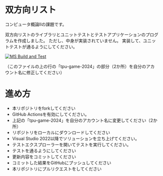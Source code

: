 # 双方向リスト
コンピュータ概論IIの課題です。


双方向リストのライブラリとユニットテストとテストアプリケーションのプログラムを作成しました。
ただし、中身が実装されていません。
実装して、ユニットテストが通るようにしてください。

[![MS Build and Test](https://github.com/name00-06/comp2_6_DLlist/actions/workflows/ms_test.yml/badge.svg)](https://github.com/name00-06/comp2_6_DLlist/actions/workflows/ms_test.yml)

（このファイルの上の行の「tpu-game-2024」の部分（2か所）を自分のアカウント名に修正してください）


# 進め方
* 本リポジトリをforkしてください
* GitHub Actionsを有効にしてください。
* 上記の「tpu-game-2024」を自分のアカウント名に変更してください（2か所）
* リポジトリをローカルにダウンロードしてください
* Visual Studio 2022以降でソリューションを立ち上げてください。
* テストエクスプローラーを開いてテストを実行してください。
* テストを通るようにしてください
* 更新内容をコミットしてください
* コミットした結果をGitHubにプッシュしてください
* 本リポジトリにプルリクエストをしてください

